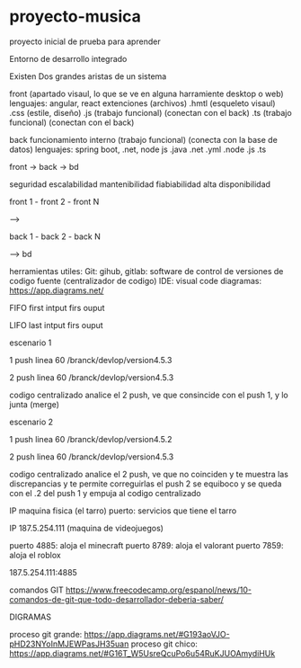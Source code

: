 # proyecto-musica
proyecto inicial de prueba para aprender

Entorno de desarrollo integrado

Existen Dos grandes aristas de un sistema

front (apartado visaul, lo que se ve en alguna harramiente desktop o web)
lenguajes: angular, react
extenciones (archivos)
.hmtl (esqueleto visaul)
.css (estile, diseño)
.js (trabajo funcional) (conectan con el back)
.ts (trabajo funcional) (conectan con el back)

back
funcionamiento interno (trabajo funcional) (conecta con la base de datos)
lenguajes: spring boot, .net,  node js
.java
.net
.yml
.node
.js 
.ts 


front -> back -> bd


seguridad
escalabilidad
mantenibilidad
fiabiabilidad
alta disponibilidad 


front 1 - front 2 - front N

--> 

back 1 - back 2 - back N 

--> bd




herramientas utiles:
Git: gihub, gitlab:  software de control de versiones de codigo fuente (centralizador de codigo)
IDE: visual code
diagramas: https://app.diagrams.net/


FIFO
first intput firs ouput


LIFO
last intput firs ouput


escenario 1

1 push
linea 60 /branck/devlop/version4.5.3

2 push
linea 60 /branck/devlop/version4.5.3

codigo centralizado analice el 2 push, ve que consincide con el push 1, y lo junta (merge)


escenario 2

1 push
linea 60 /branck/devlop/version4.5.2

2 push
linea 60 /branck/devlop/version4.5.3

codigo centralizado analice el 2 push, ve que no coinciden y te muestra las discrepancias y te permite correguirlas
el push 2 se equiboco y se queda con el .2 del push 1 y empuja al codigo centralizado





IP maquina fisica (el tarro)
puerto: servicios que tiene el tarro




IP 187.5.254.111 (maquina de videojuegos)

puerto 4885: aloja el minecraft
puerto 8789: aloja el valorant
puerto 7859: aloja el roblox


187.5.254.111:4885

comandos GIT
https://www.freecodecamp.org/espanol/news/10-comandos-de-git-que-todo-desarrollador-deberia-saber/

DIGRAMAS

proceso git grande: https://app.diagrams.net/#G193aoVJO-pHD23NYoInMJEWPasJH35uan
proceso git chico: https://app.diagrams.net/#G16T_W5UsreQcuPo6u54RuKJUOAmydiHUk